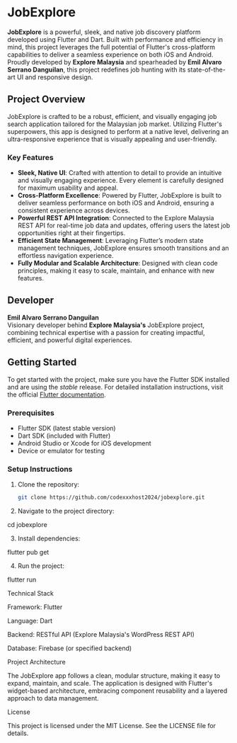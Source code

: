 # JobExplore

**JobExplore** is a powerful, sleek, and native job discovery platform developed using Flutter and Dart. Built with performance and efficiency in mind, this project leverages the full potential of Flutter's cross-platform capabilities to deliver a seamless experience on both iOS and Android. Proudly developed by **Explore Malaysia** and spearheaded by **Emil Alvaro Serrano Danguilan**, this project redefines job hunting with its state-of-the-art UI and responsive design.

## Project Overview

JobExplore is crafted to be a robust, efficient, and visually engaging job search application tailored for the Malaysian job market. Utilizing Flutter's superpowers, this app is designed to perform at a native level, delivering an ultra-responsive experience that is visually appealing and user-friendly.

### Key Features

- **Sleek, Native UI**: Crafted with attention to detail to provide an intuitive and visually engaging experience. Every element is carefully designed for maximum usability and appeal.
- **Cross-Platform Excellence**: Powered by Flutter, JobExplore is built to deliver seamless performance on both iOS and Android, ensuring a consistent experience across devices.
- **Powerful REST API Integration**: Connected to the Explore Malaysia REST API for real-time job data and updates, offering users the latest job opportunities right at their fingertips.
- **Efficient State Management**: Leveraging Flutter’s modern state management techniques, JobExplore ensures smooth transitions and an effortless navigation experience.
- **Fully Modular and Scalable Architecture**: Designed with clean code principles, making it easy to scale, maintain, and enhance with new features.

## Developer

**Emil Alvaro Serrano Danguilan**  
Visionary developer behind **Explore Malaysia's** JobExplore project, combining technical expertise with a passion for creating impactful, efficient, and powerful digital experiences.

## Getting Started

To get started with the project, make sure you have the Flutter SDK installed and are using the _stable_ release. For detailed installation instructions, visit the official [Flutter documentation](https://flutter.dev/docs/get-started/install).

### Prerequisites

- Flutter SDK (latest stable version)
- Dart SDK (included with Flutter)
- Android Studio or Xcode for iOS development
- Device or emulator for testing

### Setup Instructions

1. Clone the repository:
   ```bash
   git clone https://github.com/codexxxhost2024/jobexplore.git

2. Navigate to the project directory:

cd jobexplore


3. Install dependencies:

flutter pub get


4. Run the project:

flutter run



Technical Stack

Framework: Flutter

Language: Dart

Backend: RESTful API (Explore Malaysia's WordPress REST API)

Database: Firebase (or specified backend)


Project Architecture

The JobExplore app follows a clean, modular structure, making it easy to expand, maintain, and scale. The application is designed with Flutter's widget-based architecture, embracing component reusability and a layered approach to data management.

License

This project is licensed under the MIT License. See the LICENSE file for details.

